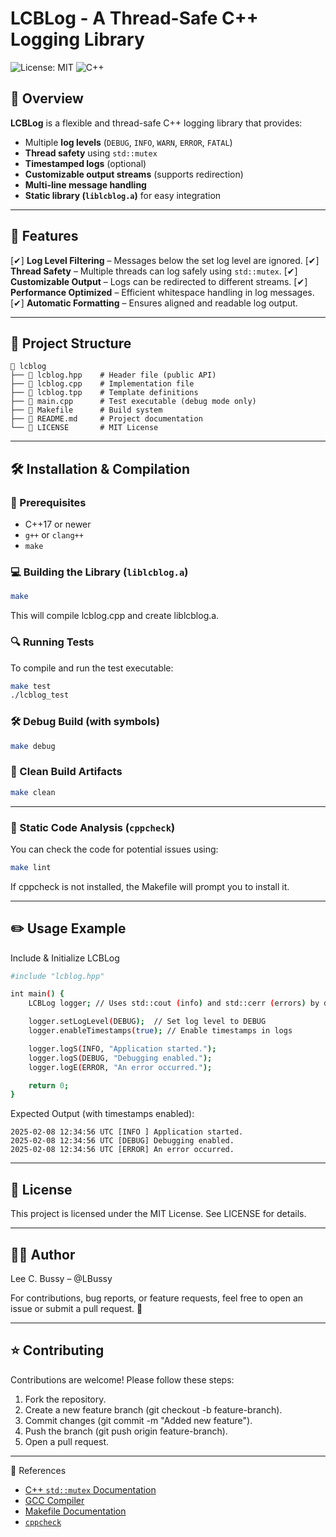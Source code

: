 # LCBLog - A Thread-Safe C++ Logging Library

![License: MIT](https://img.shields.io/badge/license-MIT-blue.svg)
![C++](https://img.shields.io/badge/language-C%2B%2B17-blue)

## 📌 Overview

**LCBLog** is a flexible and thread-safe C++ logging library that provides:

- Multiple **log levels** (`DEBUG`, `INFO`, `WARN`, `ERROR`, `FATAL`)
- **Thread safety** using `std::mutex`
- **Timestamped logs** (optional)
- **Customizable output streams** (supports redirection)
- **Multi-line message handling**
- **Static library (`liblcblog.a`)** for easy integration

---

## 🚀 Features

[✔] **Log Level Filtering** – Messages below the set log level are ignored.
[✔] **Thread Safety** – Multiple threads can log safely using `std::mutex`.
[✔] **Customizable Output** – Logs can be redirected to different streams.
[✔] **Performance Optimized** – Efficient whitespace handling in log messages.
[✔] **Automatic Formatting** – Ensures aligned and readable log output.

---

## 📂 Project Structure

``` text
📁 lcblog
├── 📜 lcblog.hpp    # Header file (public API)
├── 📜 lcblog.cpp    # Implementation file
├── 📜 lcblog.tpp    # Template definitions
├── 📜 main.cpp      # Test executable (debug mode only)
├── 📜 Makefile      # Build system
├── 📜 README.md     # Project documentation
└── 📜 LICENSE       # MIT License
```

---

## 🛠️ Installation & Compilation

### 🔧 Prerequisites

- C++17 or newer
- `g++` or `clang++`
- `make`

### 💻 Building the Library (`liblcblog.a`)

``` bash
make
```

This will compile lcblog.cpp and create liblcblog.a.

### 🔍 Running Tests

To compile and run the test executable:

``` bash
make test
./lcblog_test
```

### 🛠 Debug Build (with symbols)

``` bash
make debug
```

### 🧹 Clean Build Artifacts

``` bash
make clean
```

---

### 🔎 Static Code Analysis (`cppcheck`)

You can check the code for potential issues using:

``` bash
make lint
```

If cppcheck is not installed, the Makefile will prompt you to install it.

---

## ✏️ Usage Example

Include & Initialize LCBLog

``` bash
#include "lcblog.hpp"

int main() {
    LCBLog logger; // Uses std::cout (info) and std::cerr (errors) by default

    logger.setLogLevel(DEBUG);  // Set log level to DEBUG
    logger.enableTimestamps(true); // Enable timestamps in logs

    logger.logS(INFO, "Application started.");
    logger.logS(DEBUG, "Debugging enabled.");
    logger.logE(ERROR, "An error occurred.");

    return 0;
}
```

Expected Output (with timestamps enabled):

``` text
2025-02-08 12:34:56 UTC [INFO ] Application started.
2025-02-08 12:34:56 UTC [DEBUG] Debugging enabled.
2025-02-08 12:34:56 UTC [ERROR] An error occurred.
```

---

## 📜 License

This project is licensed under the MIT License. See LICENSE for details.

---

## 👨‍💻 Author

Lee C. Bussy – @LBussy

For contributions, bug reports, or feature requests, feel free to open an issue or submit a pull request. 🚀

---

## ⭐ Contributing

Contributions are welcome! Please follow these steps:

1. Fork the repository.
2. Create a new feature branch (git checkout -b feature-branch).
3. Commit changes (git commit -m "Added new feature").
4. Push the branch (git push origin feature-branch).
5. Open a pull request.

---

🔗 References

- [C++ `std::mutex` Documentation](https://en.cppreference.com/w/cpp/thread/mutex)
- [GCC Compiler](https://gcc.gnu.org/)
- [Makefile Documentation](https://www.gnu.org/software/make/manual/make.html)
- [`cppcheck`](http://cppcheck.sourceforge.net/)

